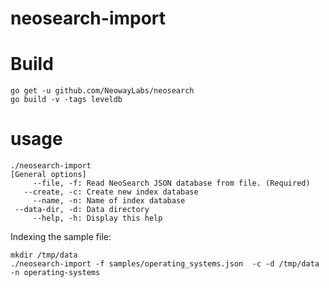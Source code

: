 # neosearch-import

# Build

```
go get -u github.com/NeowayLabs/neosearch
go build -v -tags leveldb
```

# usage

```
./neosearch-import
[General options]
     --file, -f: Read NeoSearch JSON database from file. (Required)
   --create, -c: Create new index database
     --name, -n: Name of index database
 --data-dir, -d: Data directory
     --help, -h: Display this help
```

Indexing the sample file:
```
mkdir /tmp/data
./neosearch-import -f samples/operating_systems.json  -c -d /tmp/data -n operating-systems
```


